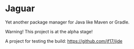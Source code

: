 # Jaguar

Yet another package manager for Java like Maven or Gradle.

Warning! This project is at the alpha stage!

A project for testing the build: https://github.com/jf17/jide 